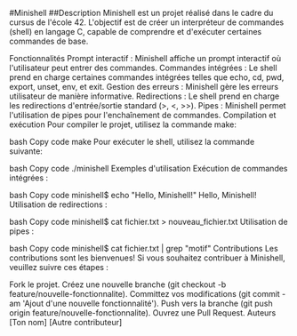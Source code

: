 #Minishell
##Description
Minishell est un projet réalisé dans le cadre du cursus de l'école 42. L'objectif est de créer un interpréteur de commandes (shell) en langage C, capable de comprendre et d'exécuter certaines commandes de base.

Fonctionnalités
Prompt interactif : Minishell affiche un prompt interactif où l'utilisateur peut entrer des commandes.
Commandes intégrées : Le shell prend en charge certaines commandes intégrées telles que echo, cd, pwd, export, unset, env, et exit.
Gestion des erreurs : Minishell gère les erreurs utilisateur de manière informative.
Redirections : Le shell prend en charge les redirections d'entrée/sortie standard (>, <, >>).
Pipes : Minishell permet l'utilisation de pipes pour l'enchaînement de commandes.
Compilation et exécution
Pour compiler le projet, utilisez la commande make:

bash
Copy code
make
Pour exécuter le shell, utilisez la commande suivante:

bash
Copy code
./minishell
Exemples d'utilisation
Exécution de commandes intégrées :

bash
Copy code
minishell$ echo "Hello, Minishell!"
Hello, Minishell!
Utilisation de redirections :

bash
Copy code
minishell$ cat fichier.txt > nouveau_fichier.txt
Utilisation de pipes :

bash
Copy code
minishell$ cat fichier.txt | grep "motif"
Contributions
Les contributions sont les bienvenues! Si vous souhaitez contribuer à Minishell, veuillez suivre ces étapes :

Fork le projet.
Créez une nouvelle branche (git checkout -b feature/nouvelle-fonctionnalite).
Committez vos modifications (git commit -am 'Ajout d'une nouvelle fonctionnalité').
Push vers la branche (git push origin feature/nouvelle-fonctionnalite).
Ouvrez une Pull Request.
Auteurs
[Ton nom]
[Autre contributeur]
